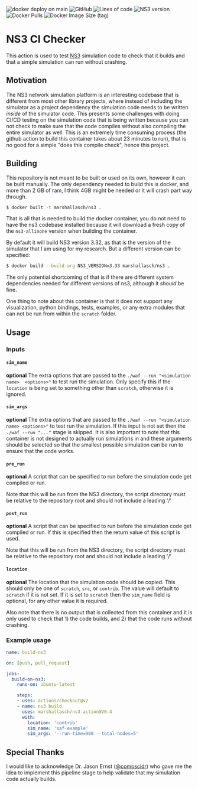 ![docker deploy on main](https://img.shields.io/github/workflow/status/marshallasch/ns3-action/action-deploy/main?style=plastic)
![GitHub](https://img.shields.io/github/license/marshallasch/ns3-action?style=plastic)
![Lines of code](https://img.shields.io/tokei/lines/github/marshallasch/ns3-action?style=plastic)
![NS3 version](https://img.shields.io/badge/NS--3-3.32-blueviolet?style=plastic)
![Docker Pulls](https://img.shields.io/docker/pulls/marshallasch/ns3?style=plastic)
![Docker Image Size (tag)](https://img.shields.io/docker/image-size/marshallasch/ns3/ns3-3.32?style=plastic)

# NS3 CI Checker

This action is used to test [NS3](https://www.nsnam.org/) simulation code to check that it builds
and that a simple simulation can run without crashing. 

## Motivation

The NS3 network simulation platform is an interesting codebase that is different from most other
library projects, where instead of including the simulator as a project dependency the simulation
code needs to be written _inside_ of the simulator code.
This presents some challenges with doing CI/CD testing on the simulation code that is being
written because you can not check to make sure that the code compiles without also compiling the 
entire simulator as well.
This is an extremely time consuming process (the github action to build this container takes about 23
minutes to run), that is no good for a simple "does this compile check", hence this project.

## Building

This repository is not meant to be built or used on its own, however it can be built manually.
The only dependency needed to build this is docker, and more than 2 GB of ram, I think 4GB might be needed
or it will crash part way through. 

```bash
$ docker built -t marshallasch/ns3 .
```

That is all that is needed to build the docker container, you do not need to have the ns3 codebase installed
because it will download a fresh copy of the `ns3-allinone` version when building the container. 

By default it will build NS3 version 3.32, as that is the version of the simulator that I am using for my
research.
But a different version can be specified:

```bash
$ docker build --build-arg NS3_VERSION=3.33 marshallasch/ns3 .
```

The only potential shortcoming of that is if there are different system dependencies needed for different
versions of ns3, although it _should_ be fine.

One thing to note about this container is that it does not support any visualization, python bindings, tests,
examples, or any extra modules that can not be run from within the `scratch` folder. 

## Usage

### Inputs


#### `sim_name`

**optional** The extra options that are passed to the `./waf --run "<simulation name>  <options>"` 
to test run the simulation. 
Only specify this if the `location` is being set to something other than `scratch`, 
otherwise it is ignored.

#### `sim_args`

**optional** The extra options that are passed to the `./waf --run "<simulation name> <options>"` 
to test run the simulation. 
If this input is not set then the `./waf --run "..."` stage is skipped. 
It is also important to note that this container is not designed to actually run simulations in
and these arguments should be  selected so that the smallest possible simulation can be run to ensure
that the code works. 

#### `pre_run`

**optional** A script that can be specified to run before the simulation code get compiled or run.

Note that this will be run from the NS3 directory, the script directory must be relative to the repository root and should not include a leading '/'


#### `post_run`

**optional** A script that can be specified to run before the simulation code get compiled or run. If this is specified then the return value of this script is used.

Note that this will be run from the NS3 directory, the script directory must be relative to the repository root and should not include a leading '/'

#### `location`

**optional** The location that the simulation code should be copied.
This should only be one of `scratch`, `src`, or `contrib`. 
The value will default to `scratch` if it is not set.
If it is set to `scratch` then the `sim_name` field is optional, for any other value it is required.



Also note that there is no output that is collected from this container and it is only used to check
that 1) the code builds, and 2) that the code runs without crashing. 

### Example usage

```yaml
name: build-ns3

on: [push, pull_request]

jobs:
  build-on-ns3:
    runs-on: ubuntu-latest

    steps:
    - uses: actions/checkout@v2
    - name: ns3 build
      uses: marshallasch/ns3-action@V0.4
      with:
        location: 'contrib'
        sim_name: 'saf-example'
        sim_args: '--run-time=900 --total-nodes=5'
```

## Special Thanks

I would like to acknowledge Dr. Jason Ernst ([@compscidr](https://github.com/compscidr))
who gave me the idea to implement this pipeline stage to help validate that my simulation code
actually builds. 
